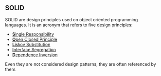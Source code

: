 ## SOLID

SOLID are design principles used on object oriented programming languages.  It is an acronym that refers to five design principles:

- [**S**ingle Responsibility]()
- [**O**pen Closed Principle]()
- [**L**iskov Substitution]()
- [**I**nterface Segregation]()
- [**D**ependence Inversion]()

Even they are not considered design patterns, they are often referenced by them. 